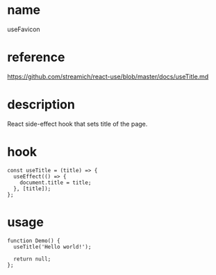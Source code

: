 # name

useFavicon

# reference

https://github.com/streamich/react-use/blob/master/docs/useTitle.md

# description

React side-effect hook that sets title of the page.

# hook

```
const useTitle = (title) => {
  useEffect(() => {
    document.title = title;
  }, [title]);
};
```

# usage

```
function Demo() {
  useTitle('Hello world!');

  return null;
};
```
